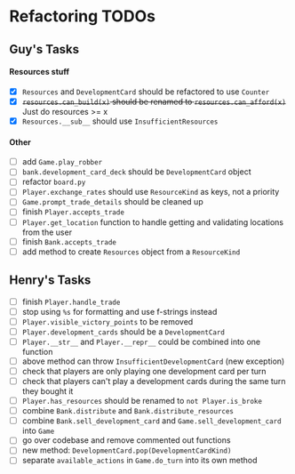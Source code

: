 # Refactoring TODOs 


## Guy's Tasks 

#### Resources stuff

- [x] `Resources` and `DevelopmentCard` should be refactored to use `Counter`
- [x] ~~`resources.can_build(x)` should be renamed to `resources.can_afford(x)`~~
      Just do resources >= x
- [x] `Resources.__sub__` should use `InsufficientResources` 

#### Other

- [ ] add `Game.play_robber` 
- [ ] `bank.development_card_deck` should be `DevelopmentCard` object
- [ ] refactor `board.py`
- [ ] `Player.exchange_rates` should use `ResourceKind` as keys, not a priority 
- [ ] `Game.prompt_trade_details` should be cleaned up 
- [ ] finish `Player.accepts_trade` 
- [ ] `Player.get_location` function to handle getting and validating locations from the user
- [ ] finish `Bank.accepts_trade` 
- [ ] add method to create `Resources` object from a `ResourceKind` 

## Henry's Tasks 

- [ ] finish `Player.handle_trade` 
- [ ] stop using `%s` for formatting and use f-strings instead 
- [ ] `Player.visible_victory_points` to be removed
- [ ] `Player.development_cards` should be a `DevelopmentCard`
- [ ] `Player.__str__` and `Player.__repr__` could be combined into one function
- [ ] above method can throw `InsufficientDevelopmentCard` (new exception) 
- [ ] check that players are only playing one development card per turn 
- [ ] check that players can't play a development cards during the same turn they bought it 
- [ ] `Player.has_resources` should be renamed to `not Player.is_broke`
- [ ] combine `Bank.distribute` and `Bank.distribute_resources`
- [ ] combine `Bank.sell_development_card`  and `Game.sell_development_card` into `Game` 
- [ ] go over codebase and remove commented out functions 
- [ ] new method: `DevelopmentCard.pop(DevelopmentCardKind)`
- [ ] separate `available_actions` in `Game.do_turn` into its own method 
